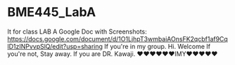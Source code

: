 # BME445_LabA
It for class LAB A
Google Doc with Screenshots: https://docs.google.com/document/d/1O1LjhpT3wmbaiAOnsFK2qcbf1af9CqlD1zINPvvpSlQ/edit?usp=sharing
If you're in my group. Hi. Welcome
If you're not, Stay away.
If you are DR. Kawaji.
♥♥♥♥♥♥IMY♥♥♥♥♥
